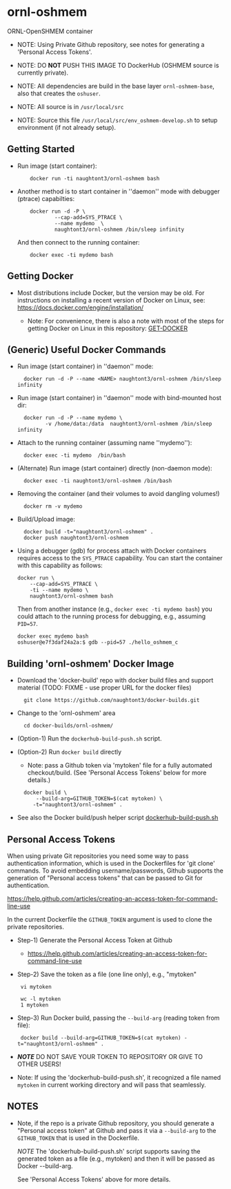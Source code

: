 ornl-oshmem
================

ORNL-OpenSHMEM container

 - NOTE: Using Private Github repository, see notes for
         generating a 'Personal Access Tokens'.

 - NOTE: DO **NOT** PUSH THIS IMAGE TO DockerHub
         (OSHMEM source is currently private).

 - NOTE: All dependencies are build in the base layer `ornl-oshmem-base`,
         also that creates the `oshuser`.

 - NOTE: All source is in `/usr/local/src`

 - NOTE: Source this file `/usr/local/src/env_oshmem-develop.sh` to setup
         environment (if not already setup).

Getting Started
---------------

- Run image (start container):

    ```
        docker run -ti naughtont3/ornl-oshmem bash
    ```


- Another method is to start container in ''daemon'' mode
  with debugger (ptrace) capabilties:

    ```
        docker run -d -P \
                --cap-add=SYS_PTRACE \
                --name mydemo  \
                naughtont3/ornl-oshmem /bin/sleep infinity
    ```

  And then connect to the running container:

    ```
        docker exec -ti mydemo bash
    ```


Getting Docker
--------------
- Most distributions include Docker, but the version may be old.  For
  instructions on installing a recent version of Docker on Linux,
  see: https://docs.docker.com/engine/installation/

  - Note: For convenience, there is also a note with most of the steps for
    getting Docker on Linux in this repository: [GET-DOCKER](GET-DOCKER)



(Generic) Useful Docker Commands
--------------------------------
- Run image (start container) in ''daemon'' mode:

  ```
    docker run -d -P --name <NAME> naughtont3/ornl-oshmem /bin/sleep infinity
  ```

- Run image (start container) in ''daemon'' mode with bind-mounted host dir:

  ```
    docker run -d -P --name mydemo \
           -v /home/data:/data  naughtont3/ornl-oshmem /bin/sleep infinity
  ```

- Attach to the running container (assuming name ''mydemo''):

  ```
    docker exec -ti mydemo  /bin/bash
  ```

- (Alternate) Run image (start container) directly (non-daemon mode):

  ```
    docker exec -ti naughtont3/ornl-oshmem /bin/bash
  ```

- Removing the container (and their volumes to avoid dangling volumes!)

  ```
    docker rm -v mydemo
  ```

- Build/Upload image:

  ```
    docker build -t="naughtont3/ornl-oshmem" .
    docker push naughtont3/ornl-oshmem
  ```

- Using a debugger (gdb) for process attach with Docker containers requires
  access to the `SYS_PTRACE` capability.  You can start the container with
  this capability as follows:

    ```
    docker run \
        --cap-add=SYS_PTRACE \
        -ti --name mydemo \
        naughtont3/ornl-oshmem bash
    ```

  Then from another instance (e.g., `docker exec -ti mydemo bash`) you
  could attach to the running process for debugging, e.g., assuming `PID=57`.

    ```
    docker exec mydemo bash
    oshuser@e7f3daf24a2a:$ gdb --pid=57 ./hello_oshmem_c
    ```


Building 'ornl-oshmem' Docker Image
---------------------------------------
- Download the 'docker-build' repo with docker build files and support material
  (TODO: FIXME - use proper URL for the docker files)

  ```
    git clone https://github.com/naughtont3/docker-builds.git
  ```

- Change to the 'ornl-oshmem' area

  ```
    cd docker-builds/ornl-oshmem/
  ```

- (Option-1) Run the `dockerhub-build-push.sh` script.

- (Option-2) Run `docker build` directly
   - Note: pass a Github token via 'mytoken' file for a
           fully automated checkout/build. 
           (See 'Personal Access Tokens' below for more details.)

  ```
    docker build \
        --build-arg=GITHUB_TOKEN=$(cat mytoken) \
       -t="naughtont3/ornl-oshmem" .
  ```

- See also the Docker build/push helper script [dockerhub-build-push.sh](dockerhub-build-push.sh)


Personal Access Tokens
----------------------

When using private Git repositories you need some way to pass authentication
information, which is used in the Dockerfiles for 'git clone' commands.
To avoid embedding username/passwords, Github supports the generation of
"Personal access tokens" that can be passed to Git for authentication.

  https://help.github.com/articles/creating-an-access-token-for-command-line-use

In the current Dockerfile the ```GITHUB_TOKEN``` argument is used to clone
the private repositories.

- Step-1) Generate the Personal Access Token at Github
    - https://help.github.com/articles/creating-an-access-token-for-command-line-use

- Step-2) Save the token as a file (one line only), e.g., "mytoken"

   ```
    vi mytoken

    wc -l mytoken
    1 mytoken
   ```

- Step-3) Run Docker build, passing the  ```--build-arg``` (reading token from file):

   ```
    docker build --build-arg=GITHUB_TOKEN=$(cat mytoken) -t="naughtont3/ornl-oshmem" .
   ```

- ***NOTE*** DO NOT SAVE YOUR TOKEN TO REPOSITORY OR GIVE TO OTHER USERS!

- Note: If using the  'dockerhub-build-push.sh', it recognized a file named
    ```mytoken``` in current working directory and will pass that seamlessly.


NOTES
-----
- Note, if the repo is a private Github repository,
  you should generate a "Personal access token" at Github
  and pass it via a ```--build-arg``` to the ```GITHUB_TOKEN```
  that is used in the Dockerfile.

  *NOTE* The 'dockerhub-build-push.sh' script supports
  saving the generated token as a file (e.g., mytoken)
  and then it will be passed as Docker --build-arg.

  See 'Personal Access Tokens' above for more details.

